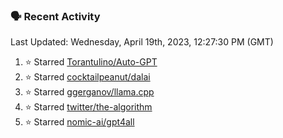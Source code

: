 ### 🗣 Recent Activity

<!--RECENT_ACTIVITY:last_update-->
Last Updated: Wednesday, April 19th, 2023, 12:27:30 PM (GMT)
<!--RECENT_ACTIVITY:last_update_end-->
<!--RECENT_ACTIVITY:start-->
1. ⭐ Starred [Torantulino/Auto-GPT](https://github.com/Torantulino/Auto-GPT)
2. ⭐ Starred [cocktailpeanut/dalai](https://github.com/cocktailpeanut/dalai)
3. ⭐ Starred [ggerganov/llama.cpp](https://github.com/ggerganov/llama.cpp)
4. ⭐ Starred [twitter/the-algorithm](https://github.com/twitter/the-algorithm)
5. ⭐ Starred [nomic-ai/gpt4all](https://github.com/nomic-ai/gpt4all)
<!--RECENT_ACTIVITY:end-->
